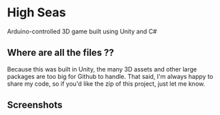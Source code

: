 # High Seas
Arduino-controlled 3D game built using Unity and C#

## Where are all the files ??
Because this was built in Unity, the many 3D assets and other large packages are too big for Github to handle. That said, I'm always happy to share my code, so if you'd like the zip of this project, just let me know.

## Screenshots
